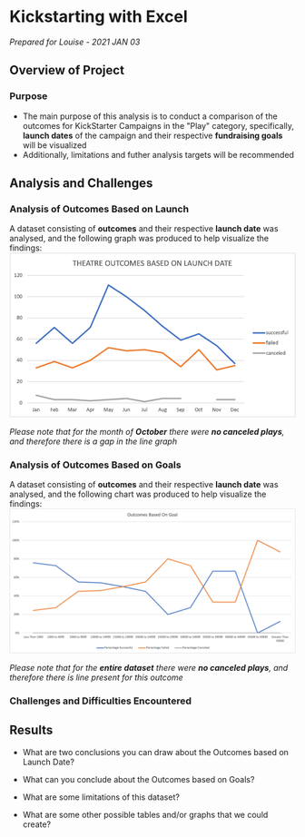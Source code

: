 # Kickstarting with Excel

*Prepared for Louise - 2021 JAN 03*

## Overview of Project

### Purpose

* The main purpose of this analysis is to conduct a comparison of the outcomes for KickStarter Campaigns in the "Play" category, specifically, **launch dates** of the campaign and their respective **fundraising goals** will be visualized
* Additionally, limitations and futher analysis targets will be recommended

## Analysis and Challenges

### Analysis of Outcomes Based on Launch

A dataset consisting of **outcomes** and their respective **launch date** was analysed, and the following graph was produced to help visualize the findings:
![Theatre_Outcomes vs Launch](Theatre_Outcomes_vs_Launch.png)

*Please note that for the month of **October** there were **no canceled plays**, and therefore there is a gap in the line graph*

### Analysis of Outcomes Based on Goals

A dataset consisting of **outcomes** and their respective **launch date** was analysed, and the following chart was produced to help visualize the findings:
![Outcomes vs Goals](Outcomes_vs_Goals.png)

*Please note that for the **entire dataset** there were **no canceled plays**, and therefore there is line present for this outcome*

### Challenges and Difficulties Encountered

## Results

- What are two conclusions you can draw about the Outcomes based on Launch Date?

- What can you conclude about the Outcomes based on Goals?

- What are some limitations of this dataset?

- What are some other possible tables and/or graphs that we could create?
